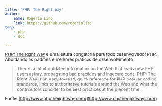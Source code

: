 ```yaml
---
title: 'PHP: The Right Way'
author:
    name: Rogério Lino
    link: https://github.com/rogeriolino
tags:
    - php
    - doc

---
```



[PHP: The Right Way](http://www.phptherightway.com/) é uma leitura obrigatória para todo desenvolvedor PHP. Abordando os padrões e melhores práticas de desenvolvimento.

>There’s a lot of outdated information on the Web that leads new PHP users astray, propagating bad practices and insecure code. PHP: The Right Way is an easy-to-read, quick reference for PHP popular coding standards, links to authoritative tutorials around the Web and what the contributors consider to be best practices at the present time.

Fonte: [http://www.phptherightway.com/](http://www.phptherightway.com/)
